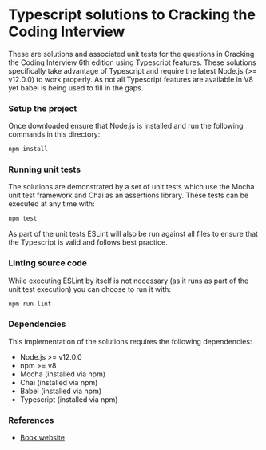 # Typescript solutions to Cracking the Coding Interview
These are solutions and associated unit tests for the questions in Cracking the
Coding Interview 6th edition using Typescript features. These solutions
specifically take advantage of Typescript and require the latest Node.js 
(>= v12.0.0) to work properly. As not all Typescript
features are available in V8 yet babel is being used to fill in the gaps.

### Setup the project
Once downloaded ensure that Node.js is installed and run the following commands
in this directory:
```bash
npm install
```

### Running unit tests
The solutions are demonstrated by a set of unit tests which use the Mocha unit
test framework and Chai as an assertions library. These tests can be executed
at any time with:
```bash
npm test
```

As part of the unit tests ESLint will also be run against all files to ensure
that the Typescript is valid and follows best practice.

### Linting source code
While executing ESLint by itself is not necessary (as it runs as part of the
unit test execution) you can choose to run it with:
```bash
npm run lint
```

### Dependencies
This implementation of the solutions requires the following dependencies:

* Node.js >= v12.0.0
* npm >= v8
* Mocha (installed via npm)
* Chai (installed via npm)
* Babel (installed via npm)
* Typescript (installed via npm)

### References

- [Book website](https://www.crackingthecodinginterview.com/)
